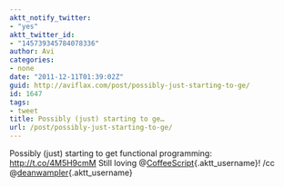 ```yaml
---
aktt_notify_twitter:
- "yes"
aktt_twitter_id:
- "145739345784078336"
author: Avi
categories:
- none
date: "2011-12-11T01:39:02Z"
guid: http://aviflax.com/post/possibly-just-starting-to-ge/
id: 1647
tags:
- tweet
title: Possibly (just) starting to ge…
url: /post/possibly-just-starting-to-ge/
---
```

Possibly (just) starting to get functional programming: <a href="http://t.co/4M5H9cmM" rel="nofollow">http://t.co/4M5H9cmM</a> Still loving @[CoffeeScript](http://twitter.com/CoffeeScript){.aktt_username}! /cc @[deanwampler](http://twitter.com/deanwampler){.aktt_username}